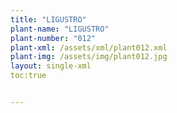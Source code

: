 ```yaml
---
title: "LIGUSTRO"
plant-name: "LIGUSTRO"
plant-number: "012"
plant-xml: /assets/xml/plant012.xml
plant-img: /assets/img/plant012.jpg
layout: single-xml
toc:true


---
```

